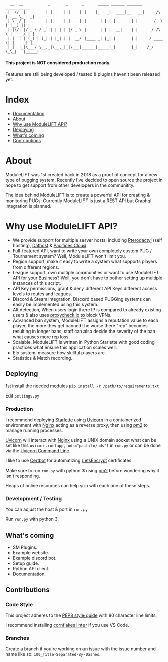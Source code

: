 ```
  __  __           _       _      _      _____ ______ _______            _____ _____ 
 |  \/  |         | |     | |    | |    |_   _|  ____|__   __|     /\   |  __ \_   _|
 | \  / | ___   __| |_   _| | ___| |      | | | |__     | |       /  \  | |__) || |  
 | |\/| |/ _ \ / _` | | | | |/ _ \ |      | | |  __|    | |      / /\ \ |  ___/ | |  
 | |  | | (_) | (_| | |_| | |  __/ |____ _| |_| |       | |     / ____ \| |    _| |_ 
 |_|  |_|\___/ \__,_|\__,_|_|\___|______|_____|_|       |_|    /_/    \_\_|   |_____|
```
#### This project is NOT considered production ready.
Features are still being developed / tested & plugins haven't been released yet.

# Index
- [Documentation](/DOC.md)
- [About](#about)
- [Why use ModuleLIFT API?](#why-use-modulelift-api)
- [Deploying](#deploying)
- [What's coming](#whats-coming)
- [Contributions](#contributions)

# About
ModuleLIFT was 1st created back in 2018 as a proof of concept for a new type of pugging system. Recently I've decided to open source the project in hope to get support from other developers in the communitity.

The idea behind ModuleLIFT is to create a powerful API for creating & monitoring PUGs. Currently ModuleLIFT is just a REST API but Graphql integration is planned.

# Why use ModuleLIFT API?
- We provide support for multiple server hosts, including [Pterodactyl](https://pterodactyl.io/) (self hosting), [Dathost](https://dathost.net/) & [Pacifices Cloud](https://www.pacifices.cloud/).
- Full-featured API, want to write your own completely custom PUG / Tournament system? Well, ModuleLIFT won't limit you.
- Region support, make it easy to write a system what supports players from different regions.
- League support, own multiple communities or want to use ModuleLIFT API for your Business? Well, you don't have to bother setting up multiple instances of this script.
- API Key permissions, grant & deny different API Keys different access levels to routes and leagues.
- Discord & Steam integration, Discord based PUGGing systems can easily be implemented using this system. 
- Alt detection, When users login there IP is compared to already existing users & also uses [proxycheck.io](https://proxycheck.io/) to block VPNs.
- Advanced ban system, ModuleLIFT assigns a reputation value to each player, the more they get banned the worse there "rep" becomes resulting in longer bans, staff can also decide the severity of the ban what causes more rep loss.
- Scalable, ModuleLIFT is written in Python Starlette with good coding practices what ensure this application scales well.
- Elo system, measure how skillful players are.
- Statistics & Match recording.

## Deploying
1st install the needed modules ``pip install -r /path/to/requirements.txt``

Edit ``settings.py``

### Production
I recommend deploying [Starlette](https://www.starlette.io/) using [Uvicorn](http://www.uvicorn.org/) in a containerized environment with [Nginx](https://www.nginx.com/) acting as a reverse proxy, then using [pm2](https://pm2.keymetrics.io/) to manage running processes.

[Uvicorn](http://www.uvicorn.org/) will interact with [Nginx](https://www.nginx.com/) using a UNIX domain socket what can be set like this ``uvicorn.run(app, uds="path/to/uds")`` in ``run.py`` or can be done via the [Uvicorn Command Line](http://www.uvicorn.org/#command-line-options).

I like to use [Certbot](https://certbot.eff.org/) for automatizing [LetsEncrypt](https://letsencrypt.org/) certificates.

Make sure to run ``run.py`` with python 3 using [pm2](https://pm2.keymetrics.io/) before wondering why it isn't responding.

Heaps of online resources can help you with each one of these steps.

### Development / Testing
You can adjust the host & port in ``run.py``

Run ``run.py`` with python 3.

## What's coming
- SM Plugins.
- Example website.
- Example discord bot.
- Setup guide.
- Python API client.
- Documentation.

## Contributions
### Code Style
This project adheres to the [PEP8 style guide](https://www.python.org/dev/peps/pep-0008/) with 80 character line limits.

I recommend installing [cornflakes linter](https://marketplace.visualstudio.com/items?itemName=kevinglasson.cornflakes-linter) if you use VS Code.

### Branches
Create a branch if you're working on an issue with the issue number and name like so: `100_Title-Separated-By-Dashes`.
